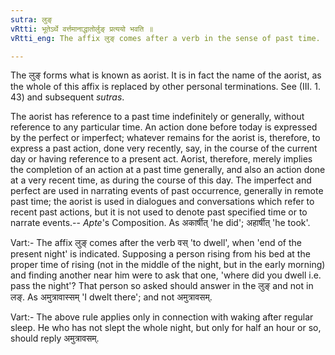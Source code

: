 ```yaml
---
sutra: लुङ्
vRtti: भूतेऽर्थे वर्त्तमानाद्धातोर्लुङ् प्रत्ययो भवति ॥
vRtti_eng: The affix लुङ् comes after a verb in the sense of past time.

---
```

The लुङ् forms what is known as aorist. It is in fact the name of the aorist, as the whole of this affix is replaced by other personal terminations. See (III. 1. 43) and subsequent _sutras_.

The aorist has reference to a past time indefinitely or generally, without reference to any particular time. An action done before today is expressed by the perfect or imperfect; whatever remains for the aorist is, therefore, to express a past action, done very recently, say, in the course of the current day or having reference to a present act. Aorist, therefore, merely implies the completion of an action at a past time generally, and also an action done at a very recent time, as during the course of this day. The imperfect and perfect are used in narrating events of past occurrence, generally in remote past time; the aorist is used in dialogues and conversations which refer to recent past actions, but it is not used to denote past specified time or to narrate events.-- _Apte_'s Composition. As अकार्षीत् 'he did'; अहार्षीत् 'he took'.

Vart:- The affix लुङ् comes after the verb वस् 'to dwell', when 'end of the present night' is indicated. Supposing a person rising from his bed at the proper time of rising (not in the middle of the night, but in the early morning) and finding another near him were to ask that one, 'where did you dwell i.e. pass the night'? That person so asked should answer in the लुङ् and not in लङ्. As अमुत्रावास्सम् 'I dwelt there'; and not अमुत्रावसम्.

Vart:- The above rule applies only in connection with waking after regular sleep. He who has not slept the whole night, but only for half an hour or so, should reply अमुत्रावसम्.